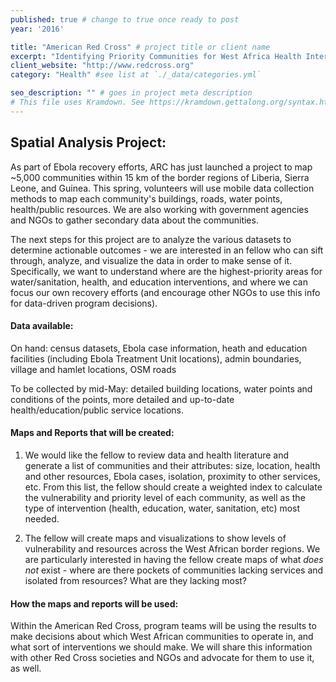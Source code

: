 ```yaml
---
published: true # change to true once ready to post
year: '2016'

title: "American Red Cross" # project title or client name
excerpt: "Identifying Priority Communities for West Africa Health Interventions" # shows on project list page
client_website: "http://www.redcross.org"
category: "Health" #see list at `./_data/categories.yml`

seo_description: "" # goes in project meta description
# This file uses Kramdown. See https://kramdown.gettalong.org/syntax.html for syntax
---
```


## Spatial Analysis Project:
As part of Ebola recovery efforts, ARC has just launched a project to map ~5,000 communities within 15 km of the border regions of Liberia, Sierra Leone, and Guinea. This spring, volunteers will use mobile data collection methods to map each community's buildings, roads, water points, health/public resources. We are also working with government agencies and NGOs to gather secondary data about the communities.

The next steps for this project are to analyze the various datasets to determine actionable outcomes - we are interested in an fellow who can sift through, analyze, and visualize the data in order to make sense of it. Specifically, we want to understand where are the highest-priority areas for water/sanitation, health, and education interventions, and where we can focus our own recovery efforts (and encourage other NGOs to use this info for data-driven program decisions).

#### Data available:
On hand: census datasets, Ebola case information, heath and education facilities (including Ebola Treatment Unit locations), admin boundaries, village and hamlet locations, OSM roads

To be collected by mid-May: detailed building locations, water points and conditions of the points, more detailed and up-to-date health/education/public service locations.

#### Maps and Reports that will be created:
1. We would like the fellow to review data and health literature and generate a list of communities and their attributes: size, location, health and other resources, Ebola cases, isolation, proximity to other services, etc. From this list, the fellow should create a weighted index to calculate the vulnerability and priority level of each community, as well as the type of intervention (health, education, water, sanitation, etc) most needed.

2. The fellow will create maps and visualizations to show levels of vulnerability and resources across the West African border regions. We are particularly interested in having the fellow create maps of what *does not* exist - where are there pockets of communities lacking services and isolated from resources? What are they lacking most?

#### How the maps and reports will be used:
Within the American Red Cross, program teams will be using the results to make decisions about which West African communities to operate in, and what sort of interventions we should make. We will share this information with other Red Cross societies and NGOs and advocate for them to use it, as well.
